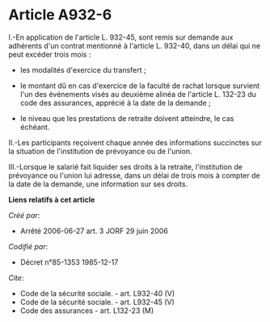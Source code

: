 # Article A932-6

I.-En application de l'article L. 932-45, sont remis sur demande aux adhérents d'un contrat mentionné à l'article L. 932-40,
dans un délai qui ne peut excéder trois mois :

- les modalités d'exercice du transfert ;

- le montant dû en cas d'exercice de la faculté de rachat lorsque survient l'un des événements visés au deuxième alinéa de
l'article L. 132-23 du code des assurances, apprécié à la date de la demande ;

- le niveau que les prestations de retraite doivent atteindre, le cas échéant. 

II.-Les participants reçoivent chaque année des informations succinctes sur la situation de l'institution de prévoyance ou de
l'union. 

III.-Lorsque le salarié fait liquider ses droits à la retraite, l'institution de prévoyance ou l'union lui adresse, dans un
délai de trois mois à compter de la date de la demande, une information sur ses droits.

**Liens relatifs à cet article**

_Créé par_:

  - Arrêté 2006-06-27 art. 3 JORF 29 juin 2006

_Codifié par_:

  - Décret n°85-1353 1985-12-17

_Cite_:

  - Code de la sécurité sociale. - art. L932-40 (V)
  - Code de la sécurité sociale. - art. L932-45 (V)
  - Code des assurances - art. L132-23 (M)
